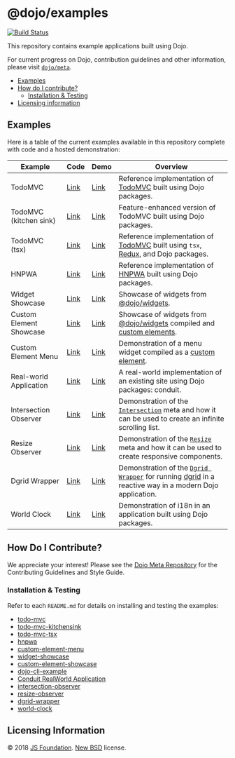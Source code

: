 # @dojo/examples

[![Build Status](https://travis-ci.org/dojo/examples.svg?branch=master)](https://travis-ci.org/dojo/examples)

This repository contains example applications built using Dojo.

For current progress on Dojo, contribution guidelines and other information, please visit [`dojo/meta`](https://github.com/dojo/meta).

- [Examples](#examples)
- [How do I contribute?](#how-do-i-contribute)
  - [Installation & Testing](#installation--testing)
- [Licensing information](#licensing-information)

## Examples

Here is a table of the current examples available in this repository complete with code and a hosted demonstration:

| Example  | Code  | Demo  | Overview  |
|---|---|---|---|
|  TodoMVC  | [Link](./todo-mvc)  | [Link](https://dojo.github.io/examples/todo-mvc)  | Reference implementation of [TodoMVC](http://todomvc.com/) built using Dojo packages.  |
|  TodoMVC (kitchen sink) | [Link](./todo-mvc-kitchensink)  | [Link](https://dojo.github.io/examples/todo-mvc-kitchensink)  |   Feature-enhanced version of TodoMVC built using Dojo packages. |
| TodoMVC (tsx)  |  [Link](./todo-mvc-tsx) | [Link](https://dojo.github.io/examples/todo-mvc-tsx) | Reference implementation of [TodoMVC](http://todomvc.com/) built using `tsx`, [Redux](https://github.com/reactjs/redux), and Dojo packages.  |
| HNPWA  |  [Link](./hnpwa) | [Link](https://dojo-2-hnpwa-d668d.firebaseapp.com/) | Reference implementation of [HNPWA](https://http://hnpwa.com/) built using Dojo packages.  |
| Widget Showcase  |  [Link](./widget-showcase)  | [Link](https://dojo.github.io/examples/widget-showcase)  | Showcase of widgets from [@dojo/widgets](https://github.com/dojo/widgets).  |
| Custom Element Showcase | [Link](./custom-element-showcase) | [Link](https://dojo.github.io/examples/custom-element-showcase) |  Showcase of widgets from [@dojo/widgets](https://github.com/dojo/widgets) compiled and [custom elements](https://developer.mozilla.org/en-US/docs/Web/Web_Components/Using_custom_elements). |
| Custom Element Menu | [Link](./custom-element-menu) |  [Link](https://dojo.github.io/examples/custom-element-menu) | Demonstration of a menu widget compiled as a [custom element](https://developer.mozilla.org/en-US/docs/Web/Web_Components/Using_custom_elements). |
| Real-world Application | [Link](./realworld) |  [Link](https://dojo.github.io/examples/realworld) | A real-world implementation of an existing site using Dojo packages: conduit.  |
| Intersection Observer | [Link](./intersection-observer)   |  [Link](https://dojo.github.io/examples/intersection-observer/)  |  Demonstration of the [`Intersection`](https://github.com/dojo/widget-core#intersection) meta and how it can be used to create an infinite scrolling list. |
| Resize Observer | [Link](./resize-observer) |  [Link](https://dojo.github.io/examples/resize-observer/)  |  Demonstration of the [`Resize`](https://github.com/dojo/widget-core#resize) meta and how it can be used to create responsive components. |
| Dgrid Wrapper | [Link](./dgrid-wrapper) | [Link](htttps://dojo.github.io.examples/dgrid-wrapper) | Demonstration of the [`Dgrid Wrapper`](https://github.com/dojo/interop/tree/master/src/dgrid) for running [dgrid](http://dgrid.io) in a reactive way in a modern Dojo application. |
| World Clock | [Link](./world-clock) | [Link](htttps://dojo.github.io.examples/world-clock) | Demonstration of i18n in an application built using Dojo packages. |

## How Do I Contribute?

We appreciate your interest! Please see the [Dojo Meta Repository](https://github.com/dojo/meta#readme) for the Contributing Guidelines and Style Guide.

### Installation & Testing

Refer to each `README.md` for details on installing and testing the examples:

* [todo-mvc](./todo-mvc/README.md)
* [todo-mvc-kitchensink](./todo-mvc-kitchensink/README.md)
* [todo-mvc-tsx](./todo-mvc-tsx/README.md)
* [hnpwa](./hnpwa/README.md)
* [custom-element-menu](./custom-element-menu/README.md)
* [widget-showcase](./widget-showcase/README.md)
* [custom-element-showcase](./custom-element-showcase/README.md)
* [dojo-cli-example](./dojo-cli-example/README.md)
* [Conduit RealWorld Application](./realworld/README.md)
* [intersection-observer](./intersection-observer/README.md)
* [resize-observer](./resize-observer/README.md)
* [dgrid-wrapper](./dgrid-wrapper/README.md)
* [world-clock](./world-clock/README.md)

## Licensing Information

© 2018 [JS Foundation](https://js.foundation/). [New BSD](http://opensource.org/licenses/BSD-3-Clause) license.
